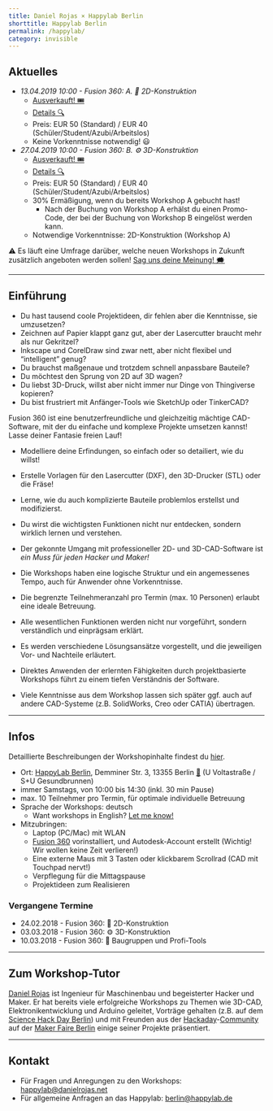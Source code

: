 ```yaml
---
title: Daniel Rojas × Happylab Berlin
shorttitle: Happylab Berlin
permalink: /happylab/
category: invisible
---
```


## Aktuelles

* *13.04.2019 10:00 - Fusion 360: A. 📐 2D-Konstruktion*
  * [Ausverkauft! 🎟](https://www.eventbrite.com/e/fusion-360-workshop-2d-konstruktion-tickets-59287062199)
  * [Details 🔍](/happylab/details)
  * Preis: EUR 50 (Standard) / EUR 40 (Schüler/Student/Azubi/Arbeitslos)
  * Keine Vorkenntnisse notwendig! 😃
* *27.04.2019 10:00 - Fusion 360: B. ⚙️ 3D-Konstruktion*
  * [Ausverkauft! 🎟](https://www.eventbrite.com/e/fusion-360-workshop-3d-konstruktion-tickets-59287182559)
  * [Details 🔍](/happylab/details)
  * Preis: EUR 50 (Standard) / EUR 40 (Schüler/Student/Azubi/Arbeitslos)
  * 30% Ermäßigung, wenn du bereits Workshop A gebucht hast!
     * Nach der Buchung von Workshop A erhälst du einen Promo-Code, der bei der Buchung von Workshop B eingelöst werden kann.
  * Notwendige Vorkenntnisse: 2D-Konstruktion (Workshop A)

⚠️ Es läuft eine Umfrage darüber,
welche neuen Workshops in Zukunft zusätzlich angeboten werden sollen! [Sag uns deine Meinung! 🗯](/happylab/poll)

---

## Einführung

* Du hast tausend coole Projektideen, dir fehlen aber die Kenntnisse, sie umzusetzen?
* Zeichnen auf Papier klappt ganz gut, aber der Lasercutter braucht mehr als nur Gekritzel?
* Inkscape und CorelDraw sind zwar nett, aber nicht flexibel und “intelligent” genug?
* Du brauchst maßgenaue und trotzdem schnell anpassbare Bauteile?
* Du möchtest den Sprung von 2D auf 3D wagen?
* Du liebst 3D-Druck, willst aber nicht immer nur Dinge von Thingiverse kopieren?
* Du bist frustriert mit Anfänger-Tools wie SketchUp oder TinkerCAD?

Fusion 360 ist eine benutzerfreundliche und gleichzeitig mächtige CAD-Software, mit der du einfache und komplexe Projekte umsetzen kannst! Lasse deiner Fantasie freien Lauf!

* Modelliere deine Erfindungen, so einfach oder so detailiert, wie du willst!
* Erstelle Vorlagen für den Lasercutter (DXF), den 3D-Drucker (STL) oder die Fräse!
* Lerne, wie du auch komplizierte Bauteile problemlos erstellst und modifizierst.
* Du wirst die wichtigsten Funktionen nicht nur entdecken, sondern wirklich lernen und verstehen.
* Der gekonnte Umgang mit professioneller 2D- und 3D-CAD-Software ist *ein Muss für jeden Hacker und Maker!*

* Die Workshops haben eine logische Struktur und ein angemessenes Tempo, auch für Anwender ohne Vorkenntnisse.
* Die begrenzte Teilnehmeranzahl pro Termin (max. 10 Personen) erlaubt eine ideale Betreuung.
* Alle wesentlichen Funktionen werden nicht nur vorgeführt, sondern verständlich und einprägsam erklärt.
* Es werden verschiedene Lösungsansätze vorgestellt, und die jeweiligen Vor- und Nachteile erläutert.
* Direktes Anwenden der erlernten Fähigkeiten durch projektbasierte Workshops führt zu einem tiefen Verständnis der Software.
* Viele Kenntnisse aus dem Workshop lassen sich später ggf. auch auf andere CAD-Systeme (z.B. SolidWorks, Creo oder CATIA) übertragen.

---

## Infos

Detaillierte Beschreibungen der Workshopinhalte findest du [hier](/happylab/details).

* Ort: [HappyLab Berlin](https://happylab.de/de_ber/home),
  Demminer Str. 3, 13355 Berlin [📍](https://goo.gl/maps/6sKdnXERwa32) (U Voltastraße / S+U Gesundbrunnen)
* immer Samstags, von 10:00 bis 14:30 (inkl. 30 min Pause)
* max. 10 Teilnehmer pro Termin, für optimale individuelle Betreuung
* Sprache der Workshops: deutsch
  * Want workshops in English? [Let me know!](/happylab/poll)
* Mitzubringen:
  * Laptop (PC/Mac) mit WLAN
  * [Fusion 360](https://www.autodesk.de/products/fusion-360/overview) vorinstalliert, und Autodesk-Account erstellt (Wichtig! Wir wollen keine Zeit verlieren!)
  * Eine externe Maus mit 3 Tasten oder klickbarem Scrollrad (CAD mit Touchpad nervt!)
  * Verpflegung für die Mittagspause
  * Projektideen zum Realisieren


### Vergangene Termine

* 24.02.2018 - Fusion 360: 📐 2D-Konstruktion
* 03.03.2018 - Fusion 360: ⚙️ 3D-Konstruktion
* 10.03.2018 - Fusion 360: 🔩 Baugruppen und Profi-Tools

---

## Zum Workshop-Tutor

[Daniel Rojas](http://danielrojas.net) ist Ingenieur für Maschinenbau und begeisterter Hacker und Maker. Er hat bereits viele erfolgreiche Workshops zu Themen wie 3D-CAD, Elektronikentwicklung und Arduino geleitet, Vorträge gehalten (z.B. auf dem [Science Hack Day Berlin](http://berlin.sciencehackday.org/)) und mit Freunden aus der [Hackaday](http://hackaday.com)-[Community](http://hackaday.io) auf der [Maker Faire Berlin](https://maker-faire.de/berlin/) einige seiner Projekte präsentiert.

---

## Kontakt

* Für Fragen und Anregungen zu den Workshops:
  <happylab@danielrojas.net>
* Für allgemeine Anfragen an das Happylab:
  <berlin@happylab.de>
